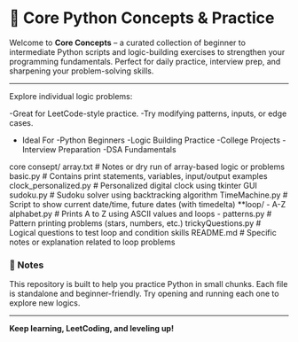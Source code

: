 # 🧠 Core Python Concepts & Practice

Welcome to **Core Concepts** – a curated collection of beginner to intermediate Python scripts and logic-building exercises to strengthen your programming fundamentals. Perfect for daily practice, interview prep, and sharpening your problem-solving skills.

---
Explore individual logic problems:
    
  -Great for LeetCode-style practice.
  -Try modifying patterns, inputs, or edge cases.


* Ideal For
  -Python Beginners
  -Logic Building Practice
  -College Projects
  -Interview Preparation
  -DSA Fundamentals

core consept/
 array.txt # Notes or dry run of array-based logic or problems
 basic.py # Contains print statements, variables, input/output examples
 clock_personalized.py # Personalized digital clock using tkinter GUI
sudoku.py # Sudoku solver using backtracking algorithm
TimeMachine.py # Script to show current date/time, future dates (with timedelta)
**loop/
     - A-Z alphabet.py # Prints A to Z using ASCII values and loops
     - patterns.py # Pattern printing problems (stars, numbers, etc.)
 trickyQuestions.py # Logical questions to test loop and condition skills
 README.md # Specific notes or explanation related to loop problems





 ### 📝 Notes

This repository is built to help you practice Python in small chunks. Each file is standalone and beginner-friendly. Try opening and running each one to explore new logics.

---

**Keep learning, LeetCoding, and leveling up!**
